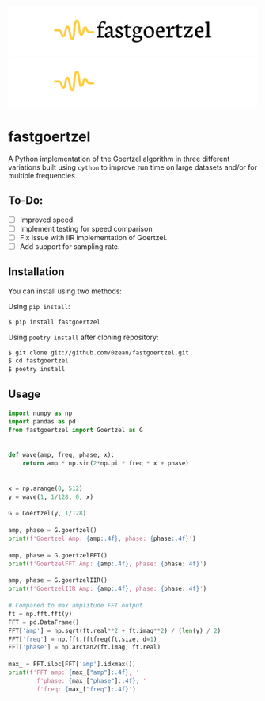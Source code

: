 ![fastgoertzel Logo](https://raw.githubusercontent.com/0zean/fastgoertzel/master/docs/_static/dark%20logo.png#gh-light-mode-only)
![fastgoertzel Logo](https://raw.githubusercontent.com/0zean/fastgoertzel/master/docs/_static/light%20logo.png#gh-dark-mode-only)

<!-- start here -->

fastgoertzel
============

A Python implementation of the Goertzel algorithm in three different variations built using `cython` to improve run time on large datasets and/or for multiple frequencies.


## To-Do:

- [ ] Improved speed.
- [ ] Implement testing for speed comparison
- [ ] Fix issue with IIR implementation of Goertzel.
- [ ] Add support for sampling rate.

## Installation

You can install using two methods:

Using `pip install`:
```bash
$ pip install fastgoertzel
```

Using `poetry install` after cloning repository:
```bash
$ git clone git://github.com/0zean/fastgoertzel.git
$ cd fastgoertzel
$ poetry install
```

## Usage
```python
import numpy as np
import pandas as pd
from fastgoertzel import Goertzel as G


def wave(amp, freq, phase, x):
    return amp * np.sin(2*np.pi * freq * x + phase)


x = np.arange(0, 512)
y = wave(1, 1/128, 0, x)

G = Goertzel(y, 1/128)

amp, phase = G.goertzel()
print(f'Goertzel Amp: {amp:.4f}, phase: {phase:.4f}')

amp, phase = G.goertzelFFT()
print(f'GoertzelFFT Amp: {amp:.4f}, phase: {phase:.4f}')

amp, phase = G.goertzelIIR()
print(f'GoertzelIIR Amp: {amp:.4f}, phase: {phase:.4f}')

# Compared to max amplitude FFT output 
ft = np.fft.fft(y)
FFT = pd.DataFrame()
FFT['amp'] = np.sqrt(ft.real**2 + ft.imag**2) / (len(y) / 2)
FFT['freq'] = np.fft.fftfreq(ft.size, d=1)
FFT['phase'] = np.arctan2(ft.imag, ft.real)

max_ = FFT.iloc[FFT['amp'].idxmax()]
print(f'FFT amp: {max_["amp"]:.4f}, '
        f'phase: {max_["phase"]:.4f}, '
        f'freq: {max_["freq"]:.4f}')
```
